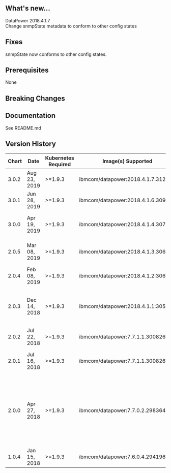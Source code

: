 ## What's new...
DataPower 2018.4.1.7 \
Change snmpState metadata to conform to other config states

## Fixes
snmpState now conforms to other config states.

## Prerequisites
None

## Breaking Changes

## Documentation
See README.md

## Version History

| Chart | Date | Kubernetes Required | Image(s) Supported | Breaking Changes | Details |
| ----- | ------------ | ------- | ---------------------------------- | ---- | -------------------------------------------------------------- |
| 3.0.2 | Aug 23, 2019 | >=1.9.3 | ibmcom/datapower:2018.4.1.7.312001 | None | snmpState |
| 3.0.1 | Jun 28, 2019 | >=1.9.3 | ibmcom/datapower:2018.4.1.6.309660 | None | L2 cert, adminUserSecret |
| 3.0.0 | Apr 19, 2019 | >=1.9.3 | ibmcom/datapower:2018.4.1.4.307525 | Changed label scheme | 2018.4.1.4, pull secrets, health check, ssh permissions |
| 2.0.5 | Mar 08, 2019 | >=1.9.3 | ibmcom/datapower:2018.4.1.3.306649 | None | 2018.4.1.3, use secret for https keys/certs, ILMT annotations |
| 2.0.4 | Feb 08, 2019 | >=1.9.3 | ibmcom/datapower:2018.4.1.2:306098 | None | Continuous delivery update for 2018.4.1.2 FixPack |
| 2.0.3 | Dec 14, 2018 | >=1.9.3 | ibmcom/datapower:2018.4.1.1:305192 | None | DataPower ICP refresh for 2018.4.1.1. Contains updates to align with ICP standards |
| 2.0.2 | Jul 22, 2018 | >=1.9.3 | ibmcom/datapower:7.7.1.1.300826 | None | Add required identification annotations.  |
| 2.0.1 | Jul 16, 2018 | >=1.9.3 | ibmcom/datapower:7.7.1.1.300826 | None | Add Prometheus metrics monitoring support via the SNMP Exporter. |
| 2.0.0 | Apr 27, 2018 | >=1.9.3 | ibmcom/datapower:7.7.0.2.298364 | None  |v2.0.0 Release of the ibm-datapower-prod Chart version 2.0.0. Updated DataPower image to 7.7.0.2.298364. Added RESTProxy pattern. Removed webApplicationProxy pattern. Made certificates optional |
| 1.0.4 | Jan 15, 2018 | >=1.9.3 | ibmcom/datapower:7.6.0.4.294196 | None | Update DataPower image to 7.6.0.4.294196 |
